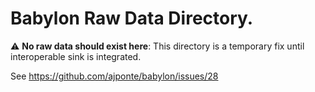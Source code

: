 # Babylon Raw Data Directory.

:warning: **No raw data should exist here**: This directory is a
temporary fix until interoperable sink is integrated.

See https://github.com/ajponte/babylon/issues/28
